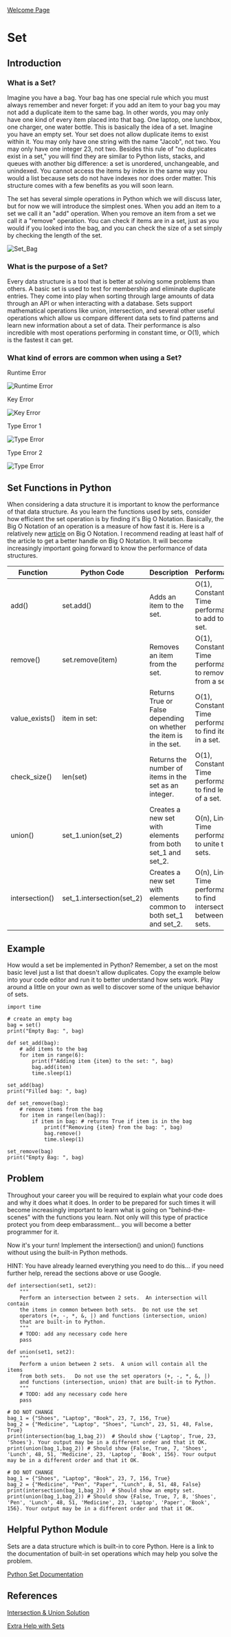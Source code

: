 [Welcome Page](https://github.com/Morthais/data_structure_final/blob/main/0-welcome.md)

# Set

## Introduction

### What is a Set?

Imagine you have a bag. Your bag has one special rule which you must always remember and never forget: if you add an item to your bag you may not add a duplicate item to the same bag. In other words, you may only have one kind of every item placed into that bag. One laptop, one lunchbox, one charger, one water bottle. This is basically the idea of a set. Imagine you have an empty set. Your set does not allow duplicate items to exist within it. You may only have one string with the name "Jacob", not two. You may only have one integer 23, not two. Besides this rule of "no duplicates exist in a set," you will find they are similar to Python lists, stacks, and queues with another big difference: a set is unordered, unchangeable, and unindexed. You cannot access the items by index in the same way you would a list because sets do not have indexes nor does order matter. This structure comes with a few benefits as you will soon learn.

The set has several simple operations in Python which we will discuss later, but for now we will introduce the simplest ones. When you add an item to a set we call it an "add" operation. When you remove an item from a set we call it a "remove" operation. You can check if items are in a set, just as you would if you looked into the bag, and you can check the size of a set simply by checking the length of the set.

![Set_Bag](https://user-images.githubusercontent.com/60240900/161175019-66556e73-f82d-477e-be64-d0e4b17f89a5.png)

### What is the purpose of a Set?

Every data structure is a tool that is better at solving some problems than others. A basic set is used to test for membership and eliminate duplicate entries. They come into play when sorting through large amounts of data through an API or when interacting with a database. Sets support mathematical operations like union, intersection, and several other useful operations which allow us compare different data sets to find patterns and learn new information about a set of data. Their performance is also incredible with most operations performing in constant time, or O(1), which is the fastest it can get.

### What kind of errors are common when using a Set?

Runtime Error

![Runtime Error](https://user-images.githubusercontent.com/60240900/161179679-ccb25ca1-af8a-4436-9315-c99f98c32465.png)

Key Error

![Key Error](https://user-images.githubusercontent.com/60240900/161179909-0f299ceb-f762-43cf-a29d-1bf41c3882e5.png)

Type Error 1

![Type Error](https://user-images.githubusercontent.com/60240900/161181071-f6dd62d6-1925-4582-a6c0-5e07c4b931ad.png)

Type Error 2

![Type Error](https://user-images.githubusercontent.com/60240900/161181171-55baeb43-06d0-4853-bc5d-727ef4a68197.png)


## Set Functions in Python

When considering a data structure it is important to know the performance of that data structure. As you learn the functions used by sets, consider how efficient the set operation is by finding it's Big O Notation. Basically, the Big O Notation of an operation is a measure of how fast it is. Here is a relatively new [article](https://medium.com/fintechexplained/time-complexities-of-python-data-structures-ddb7503790ef) on Big O Notation. I recommend reading at least half of the article to get a better handle on Big O Notation. It will become increasingly important going forward to know the performance of data structures.

|Function|Python Code|Description|Performance|
|---|---|---|---|
|add()|set.add()|Adds an item to the set.|O(1), Constant Time performance to add to a set.|
|remove()|set.remove(item)|Removes an item from the set.|O(1), Constant Time performance to remove from a set.|
|value_exists()|item in set:|Returns True or False depending on whether the item is in the set.|O(1), Constant Time performance to find item in a set.|
|check_size()|len(set)|Returns the number of items in the set as an integer.|O(1), Constant Time performance to find length of a set.|
|union()|set_1.union(set_2)|Creates a new set with elements from both set_1 and set_2.|O(n), Linear Time performance to unite two sets.|
|intersection()|set_1.intersection(set_2)|Creates a new set with elements common to both set_1 and set_2.|O(n), Linear Time performance to find intersection between two sets.|

## Example

How would a set be implemented in Python? Remember, a set on the most basic level just a list that doesn't allow duplicates. Copy the example below into your code editor and run it to better understand how sets work. Play around a little on your own as well to discover some of the unique behavior of sets.

```
import time

# create an empty bag
bag = set()
print("Empty Bag: ", bag)

def set_add(bag):
    # add items to the bag
    for item in range(6):
        print(f"Adding item {item} to the set: ", bag)
        bag.add(item)
        time.sleep(1)

set_add(bag)
print("Filled bag: ", bag)

def set_remove(bag):
    # remove items from the bag
    for item in range(len(bag)):
        if item in bag: # returns True if item is in the bag
            print(f"Removing {item} from the bag: ", bag)
            bag.remove()
            time.sleep(1)

set_remove(bag)
print("Empty Bag: ", bag)
```

## Problem

Throughout your career you will be required to explain what your code does and why it does what it does. In order to be prepared for such times it will become increasingly important to learn what is going on "behind-the-scenes" with the functions you learn. Not only will this type of practice protect you from deep embarassment... you will become a better programmer for it.

Now it's your turn! Implement the intersection() and union() functions without using the built-in Python methods.

HINT: You have already learned everything you need to do this... if you need further help, reread the sections above or use Google.

```
def intersection(set1, set2):
    """
    Perform an intersection between 2 sets.  An intersection will contain
    the items in common between both sets.  Do not use the set 
    operators (+, -, *, &, |) and functions (intersection, union) 
    that are built-in to Python.
    """
    # TODO: add any necessary code here
    pass

def union(set1, set2):
    """
    Perform a union between 2 sets.  A union will contain all the items
    from both sets.   Do not use the set operators (+, -, *, &, |)
    and functions (intersection, union) that are built-in to Python.
    """
    # TODO: add any necessary code here
    pass

# DO NOT CHANGE
bag_1 = {"Shoes", "Laptop", "Book", 23, 7, 156, True}
bag_2 = {"Medicine", "Laptop", "Shoes", "Lunch", 23, 51, 48, False, True}
print(intersection(bag_1,bag_2))  # Should show {'Laptop', True, 23, 'Shoes'}. Your output may be in a different order and that it OK.
print(union(bag_1,bag_2)) # Should show {False, True, 7, 'Shoes', 'Lunch', 48, 51, 'Medicine', 23, 'Laptop', 'Book', 156}. Your output may be in a different order and that it OK.

# DO NOT CHANGE
bag_1 = {"Shoes", "Laptop", "Book", 23, 7, 156, True}
bag_2 = {"Medicine", "Pen", "Paper", "Lunch", 8, 51, 48, False}
print(intersection(bag_1,bag_2))  # Should show an empty set.
print(union(bag_1,bag_2)) # Should show {False, True, 7, 8, 'Shoes', 'Pen', 'Lunch', 48, 51, 'Medicine', 23, 'Laptop', 'Paper', 'Book', 156}. Your output may be in a different order and that it OK.
```

## Helpful Python Module

Sets are a data structure which is built-in to core Python. Here is a link to the documentation of built-in set operations which may help you solve the problem.

[Python Set Documentation](https://docs.python.org/3/library/stdtypes.html#set-types-set-frozenset)

## References

[Intersection & Union Solution](https://github.com/Morthais/data_structure_final/blob/main/2-set_solution.md)

[Extra Help with Sets](https://realpython.com/python-sets/)
